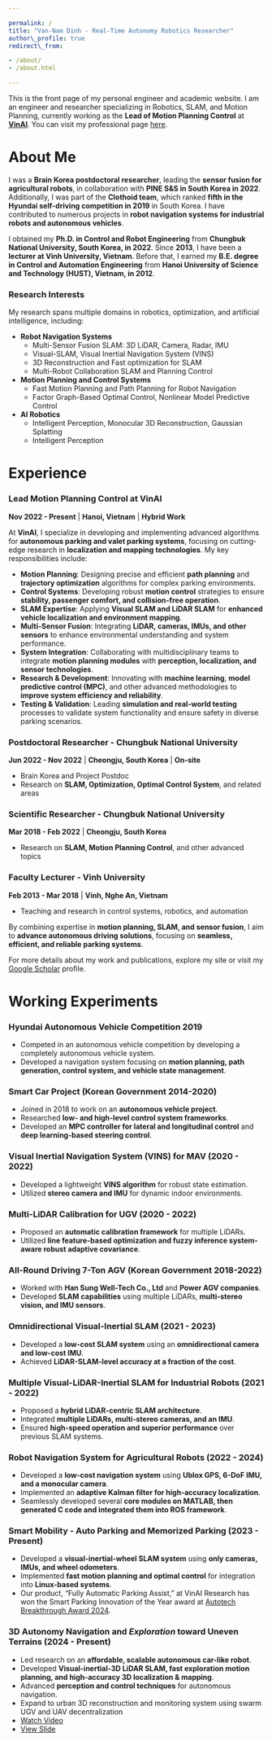 ```yaml
---

permalink: /
title: "Van-Nam Dinh - Real-Time Autonomy Robotics Researcher"
author\_profile: true
redirect\_from:

- /about/
- /about.html

---
```


This is the front page of my personal engineer and academic website. I am an engineer and researcher specializing in Robotics, SLAM, and Motion Planning, currently working as the **Lead of Motion Planning Control** at **[VinAI](https://www.vinai.io/)**. You can visit my professional page [here](https://sites.google.com/view/dinhnam).

# About Me

I was a **Brain Korea postdoctoral researcher**, leading the **sensor fusion for agricultural robots**, in collaboration with **PINE S&S in South Korea in 2022**. Additionally, I was part of the **Clothoid team**, which ranked **fifth in the Hyundai self-driving competition in 2019** in South Korea. I have contributed to numerous projects in **robot navigation systems for industrial robots and autonomous vehicles**.

I obtained my **Ph.D. in Control and Robot Engineering** from **Chungbuk National University, South Korea, in 2022**. Since **2013**, I have been a **lecturer at Vinh University, Vietnam**. Before that, I earned my **B.E. degree in Control and Automation Engineering** from **Hanoi University of Science and Technology (HUST), Vietnam, in 2012**.

### Research Interests

My research spans multiple domains in robotics, optimization, and artificial intelligence, including:

- **Robot Navigation Systems**
  - Multi-Sensor Fusion SLAM: 3D LiDAR, Camera, Radar, IMU
  - Visual-SLAM, Visual Inertial Navigation System (VINS)
  - 3D Reconstruction and Fast optimization for SLAM
  - Multi-Robot Collaboration SLAM and Planning Control
- **Motion Planning and Control Systems**
  - Fast Motion Planning and Path Planning for Robot Navigation
  - Factor Graph-Based Optimal Control, Nonlinear Model Predictive Control
- **AI Robotics**
  - Intelligent Perception, Monocular 3D Reconstruction, Gaussian Splatting
  - Intelligent Perception

# Experience

### **Lead Motion Planning Control at VinAI**

**Nov 2022 - Present** | **Hanoi, Vietnam** | **Hybrid Work**

At **VinAI**, I specialize in developing and implementing advanced algorithms for **autonomous parking and valet parking systems**, focusing on cutting-edge research in **localization and mapping technologies**. My key responsibilities include:

- **Motion Planning**: Designing precise and efficient **path planning** and **trajectory optimization** algorithms for complex parking environments.
- **Control Systems**: Developing robust **motion control** strategies to ensure **stability, passenger comfort, and collision-free operation**.
- **SLAM Expertise**: Applying **Visual SLAM and LiDAR SLAM** for **enhanced vehicle localization and environment mapping**.
- **Multi-Sensor Fusion**: Integrating **LiDAR, cameras, IMUs, and other sensors** to enhance environmental understanding and system performance.
- **System Integration**: Collaborating with multidisciplinary teams to integrate **motion planning modules** with **perception, localization, and sensor technologies**.
- **Research & Development**: Innovating with **machine learning**, **model predictive control (MPC)**, and other advanced methodologies to **improve system efficiency and reliability**.
- **Testing & Validation**: Leading **simulation and real-world testing** processes to validate system functionality and ensure safety in diverse parking scenarios.

### **Postdoctoral Researcher - Chungbuk National University**

**Jun 2022 - Nov 2022** | **Cheongju, South Korea** | **On-site**

- Brain Korea and Project Postdoc
- Research on **SLAM, Optimization, Optimal Control System**, and related areas

### **Scientific Researcher - Chungbuk National University**

**Mar 2018 - Feb 2022** | **Cheongju, South Korea**

- Research on **SLAM, Motion Planning Control**, and other advanced topics

### **Faculty Lecturer - Vinh University**

**Feb 2013 - Mar 2018** | **Vinh, Nghe An, Vietnam**

- Teaching and research in control systems, robotics, and automation

By combining expertise in **motion planning, SLAM, and sensor fusion**, I aim to **advance autonomous driving solutions**, focusing on **seamless, efficient, and reliable parking systems**.

For more details about my work and publications, explore my site or visit my [Google Scholar](https://scholar.google.com/) profile.

# Working Experiments

### Hyundai Autonomous Vehicle Competition 2019

- Competed in an autonomous vehicle competition by developing a completely autonomous vehicle system.
- Developed a navigation system focusing on **motion planning, path generation, control system, and vehicle state management**.

### Smart Car Project (Korean Government 2014-2020)

- Joined in 2018 to work on an **autonomous vehicle project**.
- Researched **low- and high-level control system frameworks**.
- Developed an **MPC controller for lateral and longitudinal control** and **deep learning-based steering control**.

### Visual Inertial Navigation System (VINS) for MAV (2020 - 2022)

- Developed a lightweight **VINS algorithm** for robust state estimation.
- Utilized **stereo camera and IMU** for dynamic indoor environments.

### Multi-LiDAR Calibration for UGV (2020 - 2022)

- Proposed an **automatic calibration framework** for multiple LiDARs.
- Utilized **line feature-based optimization and fuzzy inference system-aware robust adaptive covariance**.

### All-Round Driving 7-Ton AGV (Korean Government 2018-2022)

- Worked with **Han Sung Well-Tech Co., Ltd** and **Power AGV companies**.
- Developed **SLAM capabilities** using multiple LiDARs, **multi-stereo vision, and IMU sensors**.

### Omnidirectional Visual-Inertial SLAM (2021 - 2023)

- Developed a **low-cost SLAM system** using an **omnidirectional camera and low-cost IMU**.
- Achieved **LiDAR-SLAM-level accuracy at a fraction of the cost**.

### Multiple Visual-LiDAR-Inertial SLAM for Industrial Robots (2021 - 2022)

- Proposed a **hybrid LiDAR-centric SLAM architecture**.
- Integrated **multiple LiDARs, multi-stereo cameras, and an IMU**.
- Ensured **high-speed operation and superior performance** over previous SLAM systems.

### Robot Navigation System for Agricultural Robots (2022 - 2024)

- Developed a **low-cost navigation system** using **Ublox GPS, 6-DoF IMU, and a monocular camera**.
- Implemented an **adaptive Kalman filter for high-accuracy localization**.
- Seamlessly developed several **core modules on MATLAB, then generated C code and integrated them into ROS framework**.

### Smart Mobility - Auto Parking and Memorized Parking (2023 - Present)

- Developed a **visual-inertial-wheel SLAM system** using **only cameras, IMUs, and wheel odometers**.
- Implemented **fast motion planning and optimal control** for integration into **Linux-based systems**.
- Our product, “Fully Automatic Parking Assist,” at VinAI Research has won the Smart Parking Innovation of the Year award at [Autotech Breakthrough Award 2024](https://autotechbreakthrough.com/2024-winners/).

### 3D Autonomy Navigation and *Exploration* toward Uneven Terrains (2024 - Present)

- Led research on an **affordable, scalable autonomous car-like robot**.
- Developed **Visual-inertial-3D LiDAR SLAM, fast exploration motion planning, and high-accuracy 3D localization & mapping**.
- Advanced **perception and control techniques** for autonomous navigation.
- Expand to urban 3D reconstruction and monitoring system using swarm UGV and UAV decentralization
- [Watch Video](https://youtube.com/shorts/lfxtb6E9Zx0?si=7Fbp6vOOAHdWkSjM)
- [View Slide](https://www.canva.com/design/DAGcIi4fgcs/YOa-LTS-SVAfTU2JJwCmCg/edit?utm_content=DAGcIi4fgcs&utm_campaign=designshare&utm_medium=link2&utm_source=sharebutton)
